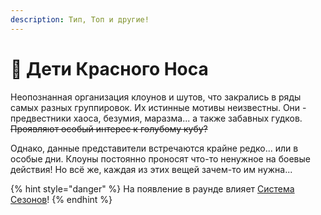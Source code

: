 ```yaml
---
description: Тип, Топ и другие!
---
```


# 🤡 Дети Красного Носа

Неопознанная организация клоунов и шутов, что закрались в ряды самых разных группировок. Их истинные мотивы неизвестны. Они - предвестники хаоса, безумия, маразма... а также забавных гудков. ~~Проявляют особый интерес к голубому кубу?~~

Однако, данные представители встречаются крайне редко... или в особые дни. Клоуны постоянно проносят что-то ненужное на боевые действия! Но всё же, каждая из этих вещей зачем-то им нужна...

{% hint style="danger" %}
На появление в раунде влияет [Система Сезонов](../../server-systems/seasons-system.md)!
{% endhint %}
